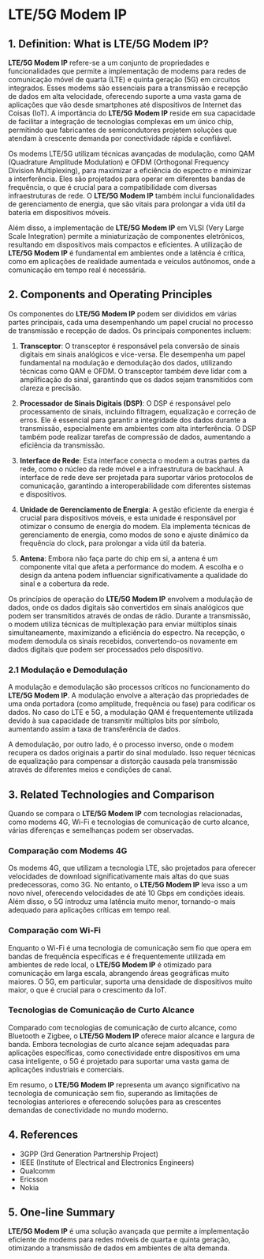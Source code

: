 # LTE/5G Modem IP

## 1. Definition: What is **LTE/5G Modem IP**?
**LTE/5G Modem IP** refere-se a um conjunto de propriedades e funcionalidades que permite a implementação de modems para redes de comunicação móvel de quarta (LTE) e quinta geração (5G) em circuitos integrados. Esses modems são essenciais para a transmissão e recepção de dados em alta velocidade, oferecendo suporte a uma vasta gama de aplicações que vão desde smartphones até dispositivos de Internet das Coisas (IoT). A importância do **LTE/5G Modem IP** reside em sua capacidade de facilitar a integração de tecnologias complexas em um único chip, permitindo que fabricantes de semicondutores projetem soluções que atendam à crescente demanda por conectividade rápida e confiável.

Os modems LTE/5G utilizam técnicas avançadas de modulação, como QAM (Quadrature Amplitude Modulation) e OFDM (Orthogonal Frequency Division Multiplexing), para maximizar a eficiência do espectro e minimizar a interferência. Eles são projetados para operar em diferentes bandas de frequência, o que é crucial para a compatibilidade com diversas infraestruturas de rede. O **LTE/5G Modem IP** também inclui funcionalidades de gerenciamento de energia, que são vitais para prolongar a vida útil da bateria em dispositivos móveis.

Além disso, a implementação de **LTE/5G Modem IP** em VLSI (Very Large Scale Integration) permite a miniaturização de componentes eletrônicos, resultando em dispositivos mais compactos e eficientes. A utilização de **LTE/5G Modem IP** é fundamental em ambientes onde a latência é crítica, como em aplicações de realidade aumentada e veículos autônomos, onde a comunicação em tempo real é necessária.

## 2. Components and Operating Principles
Os componentes do **LTE/5G Modem IP** podem ser divididos em várias partes principais, cada uma desempenhando um papel crucial no processo de transmissão e recepção de dados. Os principais componentes incluem:

1. **Transceptor**: O transceptor é responsável pela conversão de sinais digitais em sinais analógicos e vice-versa. Ele desempenha um papel fundamental na modulação e demodulação dos dados, utilizando técnicas como QAM e OFDM. O transceptor também deve lidar com a amplificação do sinal, garantindo que os dados sejam transmitidos com clareza e precisão.

2. **Processador de Sinais Digitais (DSP)**: O DSP é responsável pelo processamento de sinais, incluindo filtragem, equalização e correção de erros. Ele é essencial para garantir a integridade dos dados durante a transmissão, especialmente em ambientes com alta interferência. O DSP também pode realizar tarefas de compressão de dados, aumentando a eficiência da transmissão.

3. **Interface de Rede**: Esta interface conecta o modem a outras partes da rede, como o núcleo da rede móvel e a infraestrutura de backhaul. A interface de rede deve ser projetada para suportar vários protocolos de comunicação, garantindo a interoperabilidade com diferentes sistemas e dispositivos.

4. **Unidade de Gerenciamento de Energia**: A gestão eficiente da energia é crucial para dispositivos móveis, e esta unidade é responsável por otimizar o consumo de energia do modem. Ela implementa técnicas de gerenciamento de energia, como modos de sono e ajuste dinâmico da frequência do clock, para prolongar a vida útil da bateria.

5. **Antena**: Embora não faça parte do chip em si, a antena é um componente vital que afeta a performance do modem. A escolha e o design da antena podem influenciar significativamente a qualidade do sinal e a cobertura da rede.

Os princípios de operação do **LTE/5G Modem IP** envolvem a modulação de dados, onde os dados digitais são convertidos em sinais analógicos que podem ser transmitidos através de ondas de rádio. Durante a transmissão, o modem utiliza técnicas de multiplexação para enviar múltiplos sinais simultaneamente, maximizando a eficiência do espectro. Na recepção, o modem demodula os sinais recebidos, convertendo-os novamente em dados digitais que podem ser processados pelo dispositivo.

### 2.1 Modulação e Demodulação
A modulação e demodulação são processos críticos no funcionamento do **LTE/5G Modem IP**. A modulação envolve a alteração das propriedades de uma onda portadora (como amplitude, frequência ou fase) para codificar os dados. No caso do LTE e 5G, a modulação QAM é frequentemente utilizada devido à sua capacidade de transmitir múltiplos bits por símbolo, aumentando assim a taxa de transferência de dados.

A demodulação, por outro lado, é o processo inverso, onde o modem recupera os dados originais a partir do sinal modulado. Isso requer técnicas de equalização para compensar a distorção causada pela transmissão através de diferentes meios e condições de canal.

## 3. Related Technologies and Comparison
Quando se compara o **LTE/5G Modem IP** com tecnologias relacionadas, como modems 4G, Wi-Fi e tecnologias de comunicação de curto alcance, várias diferenças e semelhanças podem ser observadas.

### Comparação com Modems 4G
Os modems 4G, que utilizam a tecnologia LTE, são projetados para oferecer velocidades de download significativamente mais altas do que suas predecessoras, como 3G. No entanto, o **LTE/5G Modem IP** leva isso a um novo nível, oferecendo velocidades de até 10 Gbps em condições ideais. Além disso, o 5G introduz uma latência muito menor, tornando-o mais adequado para aplicações críticas em tempo real.

### Comparação com Wi-Fi
Enquanto o Wi-Fi é uma tecnologia de comunicação sem fio que opera em bandas de frequência específicas e é frequentemente utilizada em ambientes de rede local, o **LTE/5G Modem IP** é otimizado para comunicação em larga escala, abrangendo áreas geográficas muito maiores. O 5G, em particular, suporta uma densidade de dispositivos muito maior, o que é crucial para o crescimento da IoT.

### Tecnologias de Comunicação de Curto Alcance
Comparado com tecnologias de comunicação de curto alcance, como Bluetooth e Zigbee, o **LTE/5G Modem IP** oferece maior alcance e largura de banda. Embora tecnologias de curto alcance sejam adequadas para aplicações específicas, como conectividade entre dispositivos em uma casa inteligente, o 5G é projetado para suportar uma vasta gama de aplicações industriais e comerciais.

Em resumo, o **LTE/5G Modem IP** representa um avanço significativo na tecnologia de comunicação sem fio, superando as limitações de tecnologias anteriores e oferecendo soluções para as crescentes demandas de conectividade no mundo moderno.

## 4. References
- 3GPP (3rd Generation Partnership Project)
- IEEE (Institute of Electrical and Electronics Engineers)
- Qualcomm
- Ericsson
- Nokia

## 5. One-line Summary
**LTE/5G Modem IP** é uma solução avançada que permite a implementação eficiente de modems para redes móveis de quarta e quinta geração, otimizando a transmissão de dados em ambientes de alta demanda.